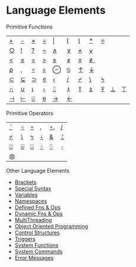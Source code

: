 <h1 class="heading"><span class="name">Language Elements</span></h1>

Primitive Functions

<table class="Normal">
    <tr>
        <td class="Dyalog"><a href="../plus">+</a> </td>
        <td class="Dyalog"><a href="../minus">-</a> </td>
        <td class="Dyalog"><a href="../times">×</a> </td>
        <td class="Dyalog"><a href="../divide">÷</a> </td>
        <td class="Dyalog"><a href="../stile">|</a> </td>
        <td class="Dyalog"><a href="../upstile">⌈</a> </td>
        <td class="Dyalog"><a href="../downstile">⌊</a> </td>
        <td class="Dyalog"><a href="../star">*</a> </td>
        <td class="Dyalog"><a href="../log">⍟</a> </td>
        <td>&#160;</td>
        <td>&#160;</td>
    </tr>
    <tr>
        <td class="Dyalog"><a href="../circle">○</a> </td>
        <td class="Dyalog"><a href="../exclamation-mark">!</a> </td>
        <td class="Dyalog"><a href="../question-mark">?</a> </td>
        <td class="Dyalog"><a href="../tilde">~</a> </td>
        <td class="Dyalog"><a href="../logical-and">∧</a> </td>
        <td class="Dyalog"><a href="../logical-or">∨</a> </td>
        <td class="Dyalog"><a href="../logical-nand">⍲</a> </td>
        <td class="Dyalog"><a href="../logical-nor">⍱</a> </td>
        <td class="Dyalog">&#160; </td>
        <td>&#160;</td>
        <td>&#160;</td>
    </tr>
    <tr>
        <td class="Dyalog"><a href="../less-than">&lt;</a> </td>
        <td class="Dyalog"><a href="../less-than-or-equal-to">≤</a> </td>
        <td class="Dyalog"><a href="../equal">=</a> </td>
        <td class="Dyalog"><a href="../greater-than">&gt;</a> </td>
        <td class="Dyalog"><a href="../greater-than-or-equal-to">≥</a> </td>
        <td class="Dyalog"><a href="../not-equal">≠</a> </td>
        <td class="Dyalog"><a href="../equal-underbar">≡</a> </td>
        <td class="Dyalog"><a href="../equal-underbar-slash">≢</a> </td>
        <td>&#160;</td>
        <td>&#160;</td>
        <td>&#160;</td>
    </tr>
    <tr>
        <td class="Dyalog"><a href="../rho">⍴</a> </td>
        <td class="Dyalog"><a href="../comma">,</a> </td>
        <td class="Dyalog"><a href="../comma-bar">⍪</a> </td>
        <td class="Dyalog"><a href="../circle-stile">⌽</a> </td>
        <td class="Dyalog"><a href="../circle-bar">⊖</a> </td>
        <td class="Dyalog"><a href="../circle-backslash">⍉</a> </td>
        <td class="Dyalog"><a href="../up-arrow">↑</a> </td>
        <td class="Dyalog"><a href="../down-arrow">↓</a> </td>
        <td class="Dyalog">&#160; </td>
        <td>&#160;</td>
        <td>&#160;</td>
    </tr>
    <tr>
        <td class="Dyalog"><a href="../left-shoe">⊂</a> </td>
        <td class="Dyalog"><a href="../left-shoe-underbar">⊆</a> </td>
        <td class="Dyalog"><a href="../right-shoe">⊃</a> </td>
        <td class="Dyalog"><a href="../epsilon">∊</a> </td>
        <td class="Dyalog"><a href="../epsilon-underbar">⍷</a> </td>
        <td class="Dyalog"><a href="../slash">/</a> </td>
        <td class="Dyalog"><a href="../slash-bar">⌿</a> </td>
        <td class="Dyalog"><a href="../backslash">\</a> </td>
        <td class="Dyalog"><a href="../backslash-bar">⍀</a> </td>
        <td class="Dyalog">&#160; </td>
        <td>&#160;</td>
    </tr>
    <tr>
        <td class="Dyalog"><a href="../up-shoe">∩</a> </td>
        <td class="Dyalog"><a href="../down-shoe">∪</a> </td>
        <td class="Dyalog"><a href="../iota">⍳</a> </td>
        <td class="Dyalog"><a href="../iota-underbar">⍸</a> </td>
        <td class="Dyalog"><a href="../squad">⌷</a> </td>
        <td class="Dyalog"><a href="../grade-up">⍋</a> </td>
        <td class="Dyalog"><a href="../grade-down">⍒</a> </td>
        <td class="Dyalog"><a href="../hydrant">⍎</a> </td>
        <td class="Dyalog"><a href="../thorn">⍕</a> </td>
        <td class="Dyalog"><a href="../up-tack">⊥</a> </td>
        <td class="Dyalog"><a href="../down-tack">⊤</a> </td>
    </tr>
    <tr>
        <td class="Dyalog"><a href="../left-tack">⊣</a> </td>
        <td class="Dyalog"><a href="../right-tack">⊢</a> </td>
        <td class="Dyalog"><a href="../domino">⌹</a> </td>
        <td class="Dyalog"><a href="../zilde">⍬</a> </td>
        <td class="Dyalog"><a href="../right-arrow">→</a> </td>
        <td class="Dyalog"><a href="../left-arrow">←</a> </td>
        <td>&#160;</td>
        <td>&#160;</td>
        <td>&#160;</td>
        <td>&#160;</td>
        <td>&#160;</td>
    </tr>
</table>

Primitive Operators

<table class="Normal">
    <tr>
        <td class="Dyalog"><a href="../diaeresis">¨</a> </td>
        <td class="Dyalog"><a href="../tilde-diaeresis">⍨</a> </td>
        <td class="Dyalog"><a href="../jot">∘</a> </td>
        <td class="Dyalog"><a href="../dot">.</a> </td>
        <td class="Dyalog"><a href="../../primitive-operators/outer-product">∘.</a> </td>
        <td class="Dyalog"><a href="../slash">/</a> </td>
    </tr>
    <tr>
        <td class="Dyalog"><a href="../slash-bar">⌿</a> </td>
        <td class="Dyalog"><a href="../backslash">\</a> </td>
        <td class="Dyalog"><a href="../backslash-bar">⍀</a> </td>
        <td class="Dyalog"><a href="../star-diaeresis">⍣</a> </td>
        <td class="Dyalog"><a href="../ampersand">&amp;</a> </td>
        <td class="Dyalog"><a href="../ibeam">⌶</a> </td>
    </tr>
    <tr>
        <td class="Dyalog"><a href="../quad-colon">⍠</a> </td>
        <td class="Dyalog"><a href="../quad-equal">⌸</a> </td>
        <td class="Dyalog"><a href="../quad-diamond">⌺</a> </td>
        <td class="Dyalog"><a href="../jot-diaeresis">⍤</a> </td>
        <td class="Dyalog"><a href="../circle-diaeresis">⍥</a> </td>
        <td class="Dyalog"><a href="../jot-underbar">⍛</a> </td>
    </tr>
    <tr>
        <td class="Dyalog"><a href="../at">@</a></td>
        <td></td>
        <td></td>
        <td></td>
        <td></td>
        <td></td>
    </tr>
</table>

Other Language Elements

- [Brackets](../brackets)
- [Special Syntax](../special-symbols)
- [Variables](../../../programming-reference-guide/introduction/arrays/arrays)
- [Namespaces](../../../programming-reference-guide/introduction/namespaces/namespaces)
- [Defined Fns & Ops](../../../programming-reference-guide/defined-functions-and-operators/introduction)
- [Dynamic Fns & Ops](../../../programming-reference-guide/defined-functions-and-operators/dfns-and-dops/dynamic-functions-and-operators)
- [MultiThreading](../../../programming-reference-guide/threads/multithreading-overview)
- [Object Oriented Programming](../../../programming-reference-guide/object-oriented-programming/introducing-classes/introducing-classes)
- [Control Structures](../../../programming-reference-guide/defined-functions-and-operators/traditional-functions-and-operators/control-structures/control-structures-summary)
- [Triggers](../../../programming-reference-guide/triggers/triggers)
- [System Functions](../../system-functions/introduction)
- [System Commands](../../system-commands/introduction)
- [Error Messages](../../../programming-reference-guide/error-messages/apl-errors)

